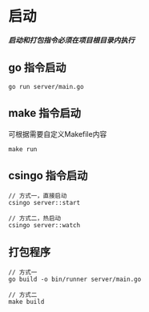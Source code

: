 # 启动

**_启动和打包指令必须在项目根目录内执行_**

## go 指令启动

```shell
go run server/main.go
```

## make 指令启动

可根据需要自定义Makefile内容
```shell
make run
```

## csingo 指令启动

```shell
// 方式一，直接启动
csingo server::start

// 方式二，热启动
csingo server::watch
```

## 打包程序

```shell
// 方式一
go build -o bin/runner server/main.go

// 方式二
make build
```